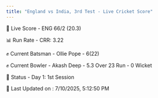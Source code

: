 ```yaml
---
title: "England vs India, 3rd Test - Live Cricket Score"
---
```


🔴 Live Score - ENG 66/2 (20.3)  

📊 Run Rate - CRR: 3.22  

✊ Current Batsman - Ollie Pope - 6(22)  

✊ Current Bowler - Akash Deep - 5.3 Over 23 Run - 0 Wicket  

📑 Status - Day 1: 1st Session

📝 Last Updated on : 7/10/2025, 5:12:50 PM  

